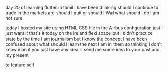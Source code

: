 day 20 of learning flutter in tamil 
I have been thinking should I continue to trade in the markets are should I quit or should I Wal what should I do I am not sure 

today I hosted my site using HTML CSS file in the Airbus configuration just I just want it that's it 
today on the Ireland flexi space but I didn't practice state by the time I am journalism but I know the concept I have been confused about what should I learn the next I am in them so thinking I don't know man if you just have any idea 💡 send me some idea to your past and my present 

to 
    feature self 